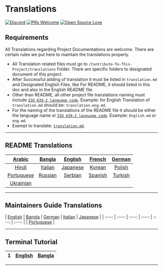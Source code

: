 # Translations

[![Discord](https://badgen.net/discord/online-members/tWkvS4ueVF?label=Join%20Our%20Discord%20Server&icon=discord)](https://discord.gg/tWkvS4ueVF 'Join our Discord server!')
[![PRs Welcome](https://img.shields.io/badge/PRs-welcome-brightgreen.svg?style=flat-square)](https://syknapse.github.io/Contribute-To-This-Project/)
[![Open Source Love](https://badges.frapsoft.com/os/v2/open-source.svg?v=103)](https://syknapse.github.io/Contribute-To-This-Project/)

## Requirements

All Translations regarding Project Documentations are welcome. There are certain rules we put here to maintain the translations properly.

- All Translation related files must go to `/Contribute-To-This-Project/translations` Folder. There are specific folders to designated document of this project.
- After Successful adding of translation it must be listed in `translation.md` and Designated English Files. like For README, it should listed in this doc and also in the English README file.
- Other than README, all other project file translations naming must include [`ISO 639-2 language code`](https://en.wikipedia.org/wiki/List_of_ISO_639-2_codes). Example: for English Translation of `translation.md` should be: `translation.eng.md`.
- For the naming of the translations of the README file it should be either the language name or [`ISO 639-2 language code`](https://en.wikipedia.org/wiki/List_of_ISO_639-2_codes). Example: `English.md` or `eng.md`.
- Exempt to translate: [`translation.md`](translation.md).

---

## README Translations

| [Arabic](README/ARABIC.md) | [Bangla](README/BANGLA.md) | [English](../README.md) | [French](README/FRENCH.md) | [German](README/German.md) |
| :------------------------: | :------------------------: | :---------------------: | :------------------------: | :------------------------: |
| [Hindi](README/HINDI.md)   | [Italian](README/ITALIAN.md) | [Japanese](README/JAPANESE.md) | [Korean](README/KOREAN.md)   | [Polish](README/POLISH.md)   |
| [Portuguese](README/PORTUGUESE.md) | [Russian](README/RUSSIAN.md) | [Serbian](README/SERBIAN.md)   | [Spanish](README/SPANISH.md) | [Turkish](README/TURKISH.md) |
| [Ukrainian](README/UKRAINIAN.md) |

---

## Maintainers Guide Translations

| [English](../maintainer_guide.md)  | [Bangla](maintainer_guide/maintainer_guide.ben.md) | [German](maintainer_guide/maintainer_guide.ger.md) | [Italian](maintainer_guide/maintainer_guide.ita.md) | [Japanese](maintainer_guide/maintainer_guide.jpn.md) |
| :---: | :---: | :---: | :---: | :---: | :---: |
| [Portuguese](maintainer_guide/maintainer_guide.por.md) |

---

## Terminal Tutorial

| 1   | [English](../terminal_tutorial.md) | [Bangla](terminal_tutorial/terminal_tutorial.ben.md) |
| :---: | :---: | :---: |

---
